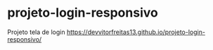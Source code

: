 # projeto-login-responsivo
Projeto tela de login
https://devvitorfreitas13.github.io/projeto-login-responsivo/
